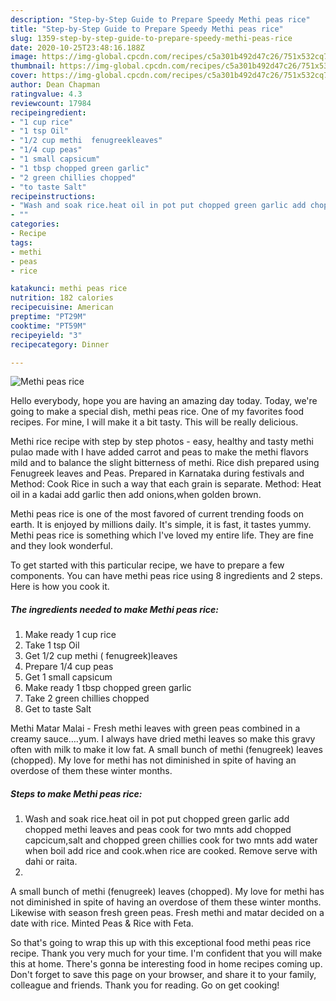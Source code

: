 ```yaml
---
description: "Step-by-Step Guide to Prepare Speedy Methi peas rice"
title: "Step-by-Step Guide to Prepare Speedy Methi peas rice"
slug: 1359-step-by-step-guide-to-prepare-speedy-methi-peas-rice
date: 2020-10-25T23:48:16.188Z
image: https://img-global.cpcdn.com/recipes/c5a301b492d47c26/751x532cq70/methi-peas-rice-recipe-main-photo.jpg
thumbnail: https://img-global.cpcdn.com/recipes/c5a301b492d47c26/751x532cq70/methi-peas-rice-recipe-main-photo.jpg
cover: https://img-global.cpcdn.com/recipes/c5a301b492d47c26/751x532cq70/methi-peas-rice-recipe-main-photo.jpg
author: Dean Chapman
ratingvalue: 4.3
reviewcount: 17984
recipeingredient:
- "1 cup rice"
- "1 tsp Oil"
- "1/2 cup methi  fenugreekleaves"
- "1/4 cup peas"
- "1 small capsicum"
- "1 tbsp chopped green garlic"
- "2 green chillies chopped"
- "to taste Salt"
recipeinstructions:
- "Wash and soak rice.heat oil in pot put chopped green garlic add chopped methi leaves and peas cook for two mnts add chopped capcicum,salt and chopped green chillies cook for two mnts add water when boil add rice and cook.when rice are cooked. Remove serve with dahi or raita."
- ""
categories:
- Recipe
tags:
- methi
- peas
- rice

katakunci: methi peas rice 
nutrition: 182 calories
recipecuisine: American
preptime: "PT29M"
cooktime: "PT59M"
recipeyield: "3"
recipecategory: Dinner

---
```



![Methi peas rice](https://img-global.cpcdn.com/recipes/c5a301b492d47c26/751x532cq70/methi-peas-rice-recipe-main-photo.jpg)

Hello everybody, hope you are having an amazing day today. Today, we're going to make a special dish, methi peas rice. One of my favorites food recipes. For mine, I will make it a bit tasty. This will be really delicious.

Methi rice recipe with step by step photos - easy, healthy and tasty methi pulao made with I have added carrot and peas to make the methi flavors mild and to balance the slight bitterness of methi. Rice dish prepared using Fenugreek leaves and Peas. Prepared in Karnataka during festivals and Method: Cook Rice in such a way that each grain is separate. Method: Heat oil in a kadai add garlic then add onions,when golden brown.

Methi peas rice is one of the most favored of current trending foods on earth. It is enjoyed by millions daily. It's simple, it is fast, it tastes yummy. Methi peas rice is something which I've loved my entire life. They are fine and they look wonderful.


To get started with this particular recipe, we have to prepare a few components. You can have methi peas rice using 8 ingredients and 2 steps. Here is how you cook it.

<!--inarticleads1-->

##### The ingredients needed to make Methi peas rice:

1. Make ready 1 cup rice
1. Take 1 tsp Oil
1. Get 1/2 cup methi ( fenugreek)leaves
1. Prepare 1/4 cup peas
1. Get 1 small capsicum
1. Make ready 1 tbsp chopped green garlic
1. Take 2 green chillies chopped
1. Get to taste Salt


Methi Matar Malai - Fresh methi leaves with green peas combined in a creamy sauce….yum. I always have dried methi leaves so make this gravy often with milk to make it low fat. A small bunch of methi (fenugreek) leaves (chopped). My love for methi has not diminished in spite of having an overdose of them these winter months. 

<!--inarticleads2-->

##### Steps to make Methi peas rice:

1. Wash and soak rice.heat oil in pot put chopped green garlic add chopped methi leaves and peas cook for two mnts add chopped capcicum,salt and chopped green chillies cook for two mnts add water when boil add rice and cook.when rice are cooked. Remove serve with dahi or raita.
1. 


A small bunch of methi (fenugreek) leaves (chopped). My love for methi has not diminished in spite of having an overdose of them these winter months. Likewise with season fresh green peas. Fresh methi and matar decided on a date with rice. Minted Peas &amp; Rice with Feta. 

So that's going to wrap this up with this exceptional food methi peas rice recipe. Thank you very much for your time. I'm confident that you will make this at home. There's gonna be interesting food in home recipes coming up. Don't forget to save this page on your browser, and share it to your family, colleague and friends. Thank you for reading. Go on get cooking!
